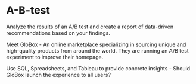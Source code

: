 # A-B-test
Analyze the results of an A/B test and create a report of data-driven recommendations based on your findings.


Meet GloBox - An online marketplace specializing in sourcing unique and high-quality products from around the world.
They are running an A/B test experiment to improve their homepage.

Use SQL, Spreadsheets, and Tableau to provide concrete insights - Should GloBox launch the experience to all users?
